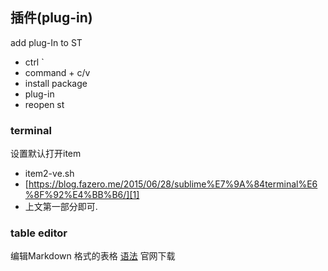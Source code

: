 



## 插件(plug-in)
add plug-In to ST

- ctrl \`
- command + c/v
- install package
- plug-in
- reopen st

### terminal
设置默认打开item
- item2-ve.sh
- [https://blog.fazero.me/2015/06/28/sublime%E7%9A%84terminal%E6%8F%92%E4%BB%B6/][1]
- 上文第一部分即可.

### table editor
编辑Markdown 格式的表格
[语法][2]
官网下载



[1]:	https://blog.fazero.me/2015/06/28/sublime%E7%9A%84terminal%E6%8F%92%E4%BB%B6/
[2]:	https://packagecontrol.io/packages/Table%20Editor